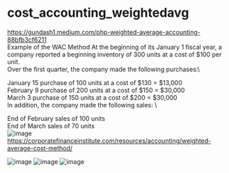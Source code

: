 # cost_accounting_weightedavg
https://gundash1.medium.com/php-weighted-average-accounting-88bfb3cf6211 \
Example of the WAC Method
At the beginning of its January 1 fiscal year, a company reported a beginning inventory of 300 units at a cost of $100 per unit.\
Over the first quarter, the company made the following purchases:\

January 15 purchase of 100 units at a cost of $130 = $13,000 \
February 9 purchase of 200 units at a cost of $150 = $30,000 \
March 3 purchase of 150 units at a cost of $200 = $30,000 \
In addition, the company made the following sales: \

End of February sales of 100 units \
End of March sales of 70 units \
![image](https://user-images.githubusercontent.com/77183620/224524722-e552b83e-85ed-4fb5-8b40-c9c1f06119f5.png)
https://corporatefinanceinstitute.com/resources/accounting/weighted-average-cost-method/

![image](https://user-images.githubusercontent.com/77183620/224523559-90a8b693-5fc1-48dc-a9e7-376458c41b5f.png)
![image](https://user-images.githubusercontent.com/77183620/224523570-4940054e-c95b-4fdd-af82-ac906feeea4c.png)
![image](https://user-images.githubusercontent.com/77183620/224524696-155a6ba8-de42-4e21-8f03-e5278397eae3.png)

